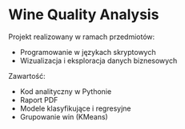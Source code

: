 # Wine Quality Analysis

Projekt realizowany w ramach przedmiotów:
- Programowanie w językach skryptowych
- Wizualizacja i eksploracja danych biznesowych

Zawartość:
- Kod analityczny w Pythonie
- Raport PDF
- Modele klasyfikujące i regresyjne
- Grupowanie win (KMeans)
